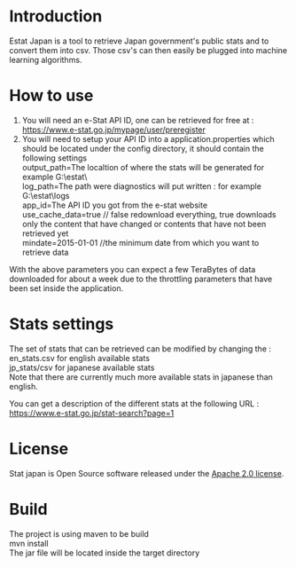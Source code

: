 # Introduction
Estat Japan is a tool to retrieve Japan government's public stats and to convert them into csv. Those csv's can then easily be plugged into machine learning algorithms.

# How to use
1.	You will need an e-Stat API ID, one can be retrieved for free at : https://www.e-stat.go.jp/mypage/user/preregister
2.  You will need to setup your API ID into a application.properties which should be located under the config directory, it should contain the following settings  
	output_path=The localtion of where the stats will be generated for example G:\\estat\\  
	log_path=The path were diagnostics will put written : for example G:\\estat\\logs  
	app_id=The API ID you got from the e-stat website  
	use_cache_data=true // false redownload everything, true downloads only the content that have changed or contents that have not been retrieved yet  
	mindate=2015-01-01 //the minimum date from which you want to retrieve data  
  
With the above parameters you can expect a few TeraBytes of data downloaded for about a week due to the throttling parameters that have been set inside the application.  
  
# Stats settings  
  
The set of stats that can be retrieved can be modified by changing the :  
en_stats.csv for english available stats  
jp_stats/csv for japanese available stats  
Note that there are currently much more available stats in japanese than english.  
  
You can get a description of the different stats at the following URL :  
https://www.e-stat.go.jp/stat-search?page=1  
  
# License  
Stat japan is Open Source software released under the [Apache 2.0 license](https://www.apache.org/licenses/LICENSE-2.0).   
  
# Build  
The project is using maven to be build  
mvn install  
The jar file will be located inside the target directory  
